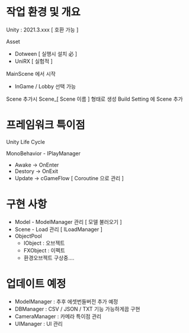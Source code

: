 # 작업 환경 및 개요

Unity : 2021.3.xxx [ 호환 가능 ]

Asset 
- Dotween [ 실행시 설치 必 ]
- UniRX [ 실험적 ]

MainScene 에서 시작
- InGame / Lobby 선택 가능

Scene 추가시 Scene_[ Scene 이름 ] 형태로 생성 
Build Setting 에 Scene 추가

# 프레임워크 특이점


Unity Life Cycle

MonoBehavior - IPlayManager

- Awake -> OnEnter
- Destory -> OnExit
- Update -> cGameFlow [ Coroutine 으로 관리 ]

# 구현 사항

- Model - ModelManager 관리 [ 모델 불러오기 ]
- Scene - Load 관리 [ ILoadManager ]
- ObjectPool 
    - IObject : 오브젝트
    - FXObject : 이펙트
    - 환경오브젝트 구상중.... 




# 업데이트 예정

- ModelManager : 추후 에셋번들버전 추가 예정
- DBManager : CSV / JSON / TXT 기능 가능하게끔 구현
- CameraManager : 카메라 특이점 관리 
- UIManager : UI 관리
